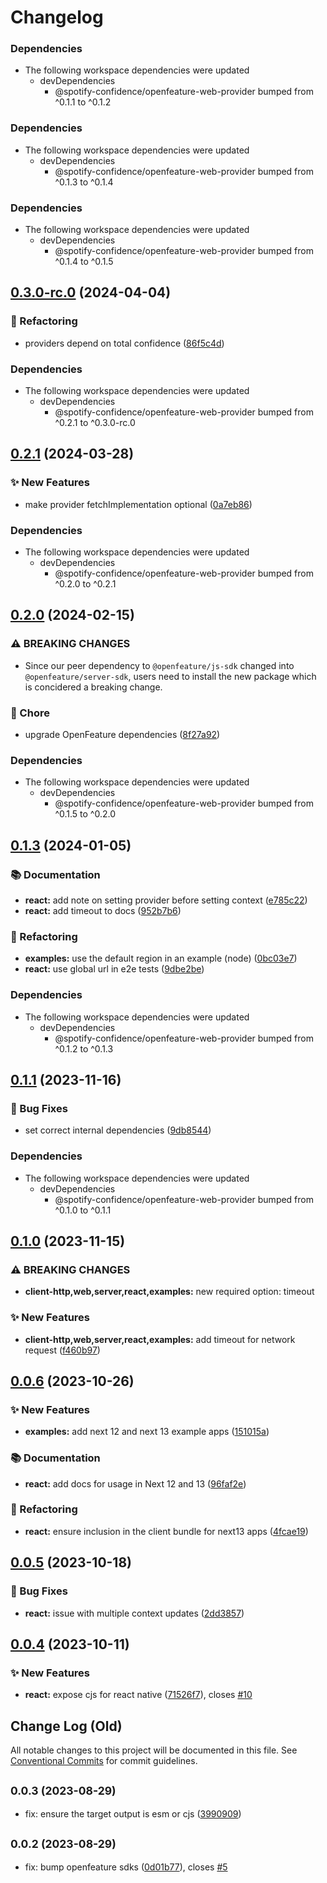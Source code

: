 # Changelog

### Dependencies

* The following workspace dependencies were updated
  * devDependencies
    * @spotify-confidence/openfeature-web-provider bumped from ^0.1.1 to ^0.1.2

### Dependencies

* The following workspace dependencies were updated
  * devDependencies
    * @spotify-confidence/openfeature-web-provider bumped from ^0.1.3 to ^0.1.4

### Dependencies

* The following workspace dependencies were updated
  * devDependencies
    * @spotify-confidence/openfeature-web-provider bumped from ^0.1.4 to ^0.1.5

## [0.3.0-rc.0](https://github.com/spotify/confidence-openfeature-provider-js/compare/integration-react-v0.2.1...integration-react-v0.3.0-rc.0) (2024-04-04)


### 🔄 Refactoring

* providers depend on total confidence ([86f5c4d](https://github.com/spotify/confidence-openfeature-provider-js/commit/86f5c4d86201a47cf2b162c98fd11b07c8a3a5b9))


### Dependencies

* The following workspace dependencies were updated
  * devDependencies
    * @spotify-confidence/openfeature-web-provider bumped from ^0.2.1 to ^0.3.0-rc.0

## [0.2.1](https://github.com/spotify/confidence-openfeature-provider-js/compare/integration-react-v0.2.0...integration-react-v0.2.1) (2024-03-28)


### ✨ New Features

* make provider fetchImplementation optional ([0a7eb86](https://github.com/spotify/confidence-openfeature-provider-js/commit/0a7eb866c96352012deae19638f851049ed9894a))


### Dependencies

* The following workspace dependencies were updated
  * devDependencies
    * @spotify-confidence/openfeature-web-provider bumped from ^0.2.0 to ^0.2.1

## [0.2.0](https://github.com/spotify/confidence-openfeature-provider-js/compare/integration-react-v0.1.5...integration-react-v0.2.0) (2024-02-15)


### ⚠ BREAKING CHANGES

* Since our peer dependency to `@openfeature/js-sdk` changed into `@openfeature/server-sdk`, users need to install the new package which is concidered a breaking change.

### 🧹 Chore

* upgrade OpenFeature dependencies ([8f27a92](https://github.com/spotify/confidence-openfeature-provider-js/commit/8f27a924aa5eb7662fdf73be6564eb2e3580b2fc))


### Dependencies

* The following workspace dependencies were updated
  * devDependencies
    * @spotify-confidence/openfeature-web-provider bumped from ^0.1.5 to ^0.2.0

## [0.1.3](https://github.com/spotify/confidence-openfeature-provider-js/compare/integration-react-v0.1.2...integration-react-v0.1.3) (2024-01-05)


### 📚 Documentation

* **react:** add note on setting provider before setting context ([e785c22](https://github.com/spotify/confidence-openfeature-provider-js/commit/e785c2283913f1f4a9e3875d1638c4961f9a9a5b))
* **react:** add timeout to docs ([952b7b6](https://github.com/spotify/confidence-openfeature-provider-js/commit/952b7b6c6e067c1191dd2bc492fce16a76391b6b))


### 🔄 Refactoring

* **examples:** use the default region in an example (node) ([0bc03e7](https://github.com/spotify/confidence-openfeature-provider-js/commit/0bc03e79c36a6c72dcfc46f3ad1de069474fed53))
* **react:** use global url in e2e tests ([9dbe2be](https://github.com/spotify/confidence-openfeature-provider-js/commit/9dbe2be3493025916e5596842be6b9a645edcc60))


### Dependencies

* The following workspace dependencies were updated
  * devDependencies
    * @spotify-confidence/openfeature-web-provider bumped from ^0.1.2 to ^0.1.3

## [0.1.1](https://github.com/spotify/confidence-openfeature-provider-js/compare/integration-react-v0.1.0...integration-react-v0.1.1) (2023-11-16)


### 🐛 Bug Fixes

* set correct internal dependencies ([9db8544](https://github.com/spotify/confidence-openfeature-provider-js/commit/9db8544d35410715005f2db82750c87484387c40))


### Dependencies

* The following workspace dependencies were updated
  * devDependencies
    * @spotify-confidence/openfeature-web-provider bumped from ^0.1.0 to ^0.1.1

## [0.1.0](https://github.com/spotify/confidence-openfeature-provider-js/compare/integration-react-v0.0.6...integration-react-v0.1.0) (2023-11-15)


### ⚠ BREAKING CHANGES

* **client-http,web,server,react,examples:** new required option: timeout

### ✨ New Features

* **client-http,web,server,react,examples:** add timeout for network request ([f460b97](https://github.com/spotify/confidence-openfeature-provider-js/commit/f460b97ec4e1c56375de52fd1eb664c7b9be1f35))

## [0.0.6](https://github.com/spotify/confidence-openfeature-provider-js/compare/integration-react-v0.0.5...integration-react-v0.0.6) (2023-10-26)


### ✨ New Features

* **examples:** add next 12 and next 13 example apps ([151015a](https://github.com/spotify/confidence-openfeature-provider-js/commit/151015a03f7fe67a7c6382078743b38f8d6ef2d1))


### 📚 Documentation

* **react:** add docs for usage in Next 12 and 13 ([96faf2e](https://github.com/spotify/confidence-openfeature-provider-js/commit/96faf2eed2e5f84346f1ffcfc9d274f36cfa7514))


### 🔄 Refactoring

* **react:** ensure inclusion in the client bundle for next13 apps ([4fcae19](https://github.com/spotify/confidence-openfeature-provider-js/commit/4fcae19849eb7459eb80c649de76d09f49b8cdbf))

## [0.0.5](https://github.com/spotify/confidence-openfeature-provider-js/compare/integration-react-v0.0.4...integration-react-v0.0.5) (2023-10-18)


### 🐛 Bug Fixes

* **react:** issue with multiple context updates ([2dd3857](https://github.com/spotify/confidence-openfeature-provider-js/commit/2dd385764bd9c01b3f88f34b2da80b023b52cad1))

## [0.0.4](https://github.com/spotify/confidence-openfeature-provider-js/compare/integration-react-v0.0.3...integration-react-v0.0.4) (2023-10-11)


### ✨ New Features

* **react:** expose cjs for react native ([71526f7](https://github.com/spotify/confidence-openfeature-provider-js/commit/71526f7d6dc20e7bf1c4ce8211f589d6f8efdee1)), closes [#10](https://github.com/spotify/confidence-openfeature-provider-js/issues/10)

## Change Log (Old)

All notable changes to this project will be documented in this file.
See [Conventional Commits](https://conventionalcommits.org) for commit guidelines.

## <small>0.0.3 (2023-08-29)</small>

- fix: ensure the target output is esm or cjs ([3990909](https://github.com/spotify/confidence-openfeature-provider-js/commit/3990909))

## <small>0.0.2 (2023-08-29)</small>

- fix: bump openfeature sdks ([0d01b77](https://github.com/spotify/confidence-openfeature-provider-js/commit/0d01b77)), closes [#5](https://github.com/spotify/confidence-openfeature-provider-js/issues/5)
